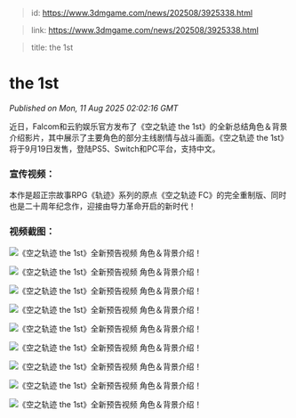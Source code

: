 > id: https://www.3dmgame.com/news/202508/3925338.html

> link: https://www.3dmgame.com/news/202508/3925338.html

> title: the 1st

# the 1st
_Published on Mon, 11 Aug 2025 02:02:16 GMT_

近日，Falcom和云豹娱乐官方发布了《空之轨迹 the 1st》的全新总结角色＆背景介绍影片，其中展示了主要角色的部分主线剧情与战斗画面。《空之轨迹 the 1st》将于9月19日发售，登陆PS5、Switch和PC平台，支持中文。

### 宣传视频：

本作是超正宗故事RPG《轨迹》系列的原点《空之轨迹 FC》的完全重制版、同时也是二十周年纪念作，迎接由导力革命开启的新时代！

### 视频截图：

![《空之轨迹 the 1st》全新预告视频 角色＆背景介绍！](https://img.3dmgame.com/uploads/images/news/20250811/1754877659_693448_jpg_r.jpg)

![《空之轨迹 the 1st》全新预告视频 角色＆背景介绍！](https://img.3dmgame.com/uploads/images/news/20250811/1754877659_978190_jpg_r.jpg)

![《空之轨迹 the 1st》全新预告视频 角色＆背景介绍！](https://img.3dmgame.com/uploads/images/news/20250811/1754877659_137674_jpg_r.jpg)

![《空之轨迹 the 1st》全新预告视频 角色＆背景介绍！](https://img.3dmgame.com/uploads/images/news/20250811/1754877659_990554_jpg_r.jpg)

![《空之轨迹 the 1st》全新预告视频 角色＆背景介绍！](https://img.3dmgame.com/uploads/images/news/20250811/1754877659_987935_jpg_r.jpg)

![《空之轨迹 the 1st》全新预告视频 角色＆背景介绍！](https://img.3dmgame.com/uploads/images/news/20250811/1754877659_407401_jpg_r.jpg)

![《空之轨迹 the 1st》全新预告视频 角色＆背景介绍！](https://img.3dmgame.com/uploads/images/news/20250811/1754877660_569067_jpg_r.jpg)

![《空之轨迹 the 1st》全新预告视频 角色＆背景介绍！](https://img.3dmgame.com/uploads/images/news/20250811/1754877660_694612_jpg_r.jpg)

![《空之轨迹 the 1st》全新预告视频 角色＆背景介绍！](https://img.3dmgame.com/uploads/images/news/20250811/1754877660_654663_jpg_r.jpg)
